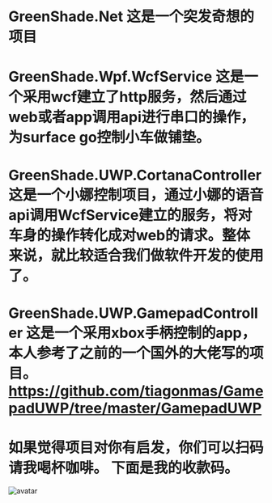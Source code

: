 # GreenShade.Net  这是一个突发奇想的项目 
# GreenShade.Wpf.WcfService  这是一个采用wcf建立了http服务，然后通过web或者app调用api进行串口的操作，为surface go控制小车做铺垫。
# GreenShade.UWP.CortanaController 这是一个小娜控制项目，通过小娜的语音api调用WcfService建立的服务，将对车身的操作转化成对web的请求。整体来说，就比较适合我们做软件开发的使用了。 
# GreenShade.UWP.GamepadController 这是一个采用xbox手柄控制的app，本人参考了之前的一个国外的大佬写的项目。https://github.com/tiagonmas/GamepadUWP/tree/master/GamepadUWP
# 如果觉得项目对你有启发，你们可以扫码请我喝杯咖啡。 下面是我的收款码。
![avatar](https://www.xworldstudio.cn/myqrcode.jpg)


